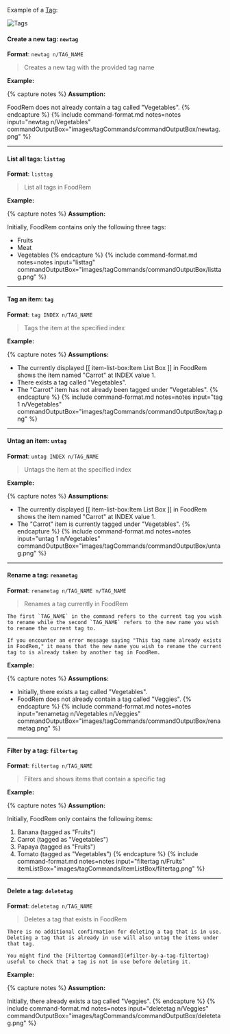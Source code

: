 <!-- markdownlint-disable-file first-line-h1 -->
Example of a [Tag](#tag):

![Tags](images/TagImage.png)

#### Create a new tag: `newtag`

**Format**: `newtag n/TAG_NAME`

> Creates a new tag with the provided tag name

**Example:**

{% capture notes %}
**Assumption:**

FoodRem does not already contain a tag called "Vegetables".
{% endcapture %}
{%
  include command-format.md
  notes=notes
  input="newtag n/Vegetables"
  commandOutputBox="images/tagCommands/commandOutputBox/newtag.png"
%}

---

#### List all tags: `listtag`

**Format**: `listtag`

> List all tags in FoodRem

**Example:**

{% capture notes %}
**Assumption:**

Initially, FoodRem contains only the following three tags:

* Fruits
* Meat
* Vegetables
{% endcapture %}
{%
  include command-format.md
  notes=notes
  input="listtag"
  commandOutputBox="images/tagCommands/commandOutputBox/listtag.png"
%}

---

#### Tag an item: `tag`

**Format**: `tag INDEX n/TAG_NAME`

> Tags the item at the specified index

**Example:**

{% capture notes %}
**Assumptions:**

* The currently displayed [[ item-list-box:Item List Box ]] in FoodRem shows the item named "Carrot" at INDEX value 1.
* There exists a tag called "Vegetables".
* The "Carrot" item has not already been tagged under "Vegetables".
{% endcapture %}
{%
  include command-format.md
  notes=notes
  input="tag 1 n/Vegetables"
  commandOutputBox="images/tagCommands/commandOutputBox/tag.png"
%}

---

#### Untag an item: `untag`

**Format**: `untag INDEX n/TAG_NAME`

> Untags the item at the specified index

**Example:**

{% capture notes %}
**Assumptions:**

* The currently displayed [[ item-list-box:Item List Box ]] in FoodRem shows the item named "Carrot" at INDEX value 1.
* The "Carrot" item is currently tagged under "Vegetables".
{% endcapture %}
{%
  include command-format.md
  notes=notes
  input="untag 1 n/Vegetables"
  commandOutputBox="images/tagCommands/commandOutputBox/untag.png"
%}

---

#### Rename a tag: `renametag`

**Format**: `renametag n/TAG_NAME n/TAG_NAME`

> Renames a tag currently in FoodRem

```info
The first `TAG_NAME` in the command refers to the current tag you wish to rename while the second `TAG_NAME` refers to the new name you wish to rename the current tag to.
```

```note
If you encounter an error message saying "This tag name already exists in FoodRem," it means that the new name you wish to rename the current tag to is already taken by another tag in FoodRem.
```

**Example:**

{% capture notes %}
**Assumptions:**

* Initially, there exists a tag called "Vegetables".
* FoodRem does not already contain a tag called "Veggies".
{% endcapture %}
{%
  include command-format.md
  notes=notes
  input="renametag n/Vegetables n/Veggies"
  commandOutputBox="images/tagCommands/commandOutputBox/renametag.png"
%}

---

#### Filter by a tag: `filtertag`

**Format**: `filtertag n/TAG_NAME`

> Filters and shows items that contain a specific tag

**Example:**

{% capture notes %}
**Assumption:**

Initially, FoodRem only contains the following items:

1. Banana (tagged as "Fruits")
1. Carrot (tagged as "Vegetables")
1. Papaya (tagged as "Fruits")
1. Tomato (tagged as "Vegetables")
{% endcapture %}
{%
  include command-format.md
  notes=notes
  input="filtertag n/Fruits"
  itemListBox="images/tagCommands/itemListBox/filtertag.png"
%}

---

#### Delete a tag: `deletetag`

**Format**: `deletetag n/TAG_NAME`

> Deletes a tag that exists in FoodRem

```warning
There is no additional confirmation for deleting a tag that is in use. Deleting a tag that is already in use will also untag the items under that tag.
```

```tip
You might find the [Filtertag Command](#filter-by-a-tag-filtertag) useful to check that a tag is not in use before deleting it. 
```

**Example:**

{% capture notes %}
**Assumption:**

Initially, there already exists a tag called "Veggies".
{% endcapture %}
{%
  include command-format.md
  notes=notes
  input="deletetag n/Veggies"
  commandOutputBox="images/tagCommands/commandOutputBox/deletetag.png"
%}
